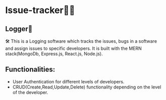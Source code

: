 # Issue-tracker👨‍💻

## Logger🚀
🛠️ This is a Logging software which tracks the issues, bugs in a software and assign issues to specific developers. It is built with the MERN stack(MongoDb, Express.js, React.js, Node.js). 


## Functionalities:  
- User Authentication for different levels of developers.  
- CRUD(Create,Read,Update,Delete)  functionality depending on  the level of the developer.
